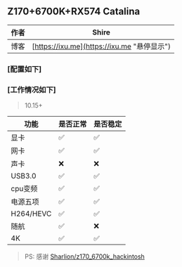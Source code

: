## Z170+6700K+RX574 Catalina
	
|作者|Shire|
|---|---
|博客|[https://ixu.me](https://ixu.me "悬停显示")|

### [配置如下]

### [工作情况如下]
> 10.15+

|功能|是否正常| 是否稳定
|---|---|---
|显卡|✅|✅
|网卡|✅|✅
|声卡|❌|❌
|USB3.0|✅|✅
|cpu变频|✅|✅
|电源五项|✅|✅
|H264/HEVC|✅|✅
|随航|✅|❌
|4K|✅|✅
	
> PS: 感谢 [Sharlion/z170_6700k_hackintosh](https://github.com/Sharlion/z170_6700k_hackintosh)
